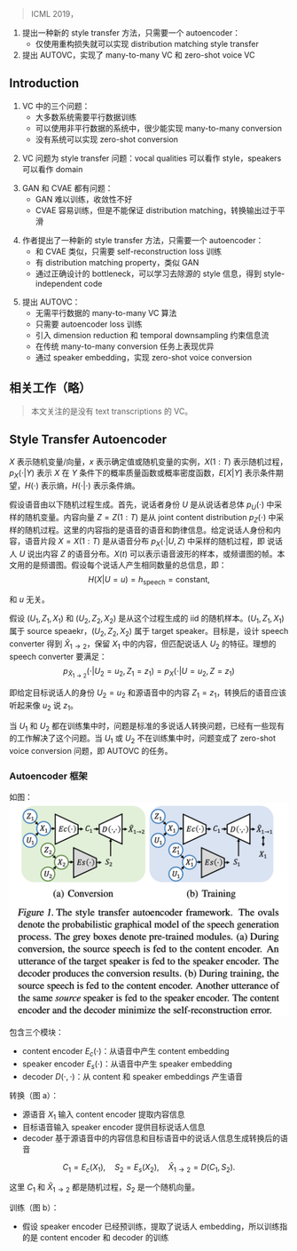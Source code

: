 > ICML 2019，
<!-- 翻译 & 理解 -->
<!-- 
Non-parallel many-to-many voice conversion, as well as zero-shot voice conversion, remain under- explored areas. Deep style transfer algorithms, such as generative adversarial networks (GAN) and conditional variational autoencoder (CVAE), are being applied as new solutions in this field. However, GAN training is sophisticated and diffi- cult, and there is no strong evidence that its gen- erated speech is of good perceptual quality. On the other hand, CVAE training is simple but does not come with the distribution-matching property of a GAN. In this paper, we propose a new style transfer scheme that involves only an autoencoder with a carefully designed bottleneck. We formally show that this scheme can achieve distribution- matching style transfer by training only on a self- reconstruction loss. Based on this scheme, we proposed AUTOVC, which achieves state-of-the- art results in many-to-many voice conversion with non-parallel data, and which is the first to perform zero-shot voice conversion. -->
1. 提出一种新的 style transfer 方法，只需要一个 autoencoder：
    + 仅使用重构损失就可以实现 distribution matching style transfer
2. 提出 AUTOVC，实现了 many-to-many VC 和 zero-shot voice VC

## Introduction
<!-- Despite the continuing research efforts in voice conversion, three problems remain under-explored. First, most voice conversion systems assume the availability of parallel train-ing data, i.e. speech pairs where the two speakers utter the same sentences. Only a few can be trained on non-parallel data. Second, among the few existing algorithms that work on non-parallel data, even fewer can work for many-to-many conversion, i.e. converting from multiple source speakers to multiple target speakers. Last but not least, no voice conver- sion systems are able to perform zero-shot conversion, i.e. conversion to the voice of an unseen speaker by looking at only a few of his/her utterances. -->
1. VC 中的三个问题：
    + 大多数系统需要平行数据训练
    + 可以使用非平行数据的系统中，很少能实现 many-to-many conversion
    + 没有系统可以实现 zero-shot conversion
<!-- With the recent advances in deep style transfer, the tradi- tional voice conversion problem is being recast as a style transfer problem, where the vocal qualities can be regarded as styles, and speakers as domains. There are many style transfer algorithms that do not require parallel data, and are applicable to multiple domains, so they are readily available as new solutions to voice conversion. In particular, genera- tive adversarial network (GAN) (Goodfellow et al., 2014) and conditional variational autoencoder (CVAE) (Kingma & Welling, 2013; Kingma et al., 2014), are gaining popularity in voice conversion. -->
2. VC 问题为 style transfer 问题：vocal qualities 可以看作 style，speakers 可以看作 domain
<!-- However, neither GAN nor CVAE is perfect. GAN comes with a nice theoretical justification that the generated data would match the distribution of the true data, and has achieved state-of-the-art results, particularly in computer vision. However, it is widely acknowledged that GAN is very hard to train, and its convergence property is fragile. Also, although there is an increasing number of works that introduce GAN to speech generation (Donahue et al., 2018) and speech domain transfer (Pascual et al., 2017; Subakan & Smaragdis, 2018; Fan et al., 2018; Hosseini-Asl et al., 2018), there is no strong evidence that the generated speech sounds real. Speech that is able to fool the discriminators has yet to fool human ears. On the other hand, CVAE is easier to train. All it needs to do is to perform self-reconstruction and maximize a variational lower bound of the output probabil- ity. The intuition is to infer a hypothetical style-independent hidden variable, which is then combined with the new style information to generate the style-transferred output. How- ever, CVAE alone does not guarantee distribution matching, and often suffers from over-smoothing of the conversion output (Kameoka et al., 2018b). -->
3. GAN 和 CVAE 都有问题：
    + GAN 难以训练，收敛性不好
    + CVAE 容易训练，但是不能保证 distribution matching，转换输出过于平滑
<!-- Motivated by this, in this paper, we propose a new style transfer scheme, which involves only a vanilla autoen- coder with a carefully designed bottleneck. Similar to CVAE, the proposed scheme only needs to be trained on the self-reconstruction loss, but it has a distribution matching property similar to GAN’s. This is because the correctly- designed bottleneck will learn to remove the style informa- tion from the source and get the style-independent code, which is the goal of CVAE, but which the training scheme of CVAE is unable to guarantee. -->
4. 作者提出了一种新的 style transfer 方法，只需要一个 autoencoder：
    + 和 CVAE 类似，只需要 self-reconstruction loss 训练
    + 有 distribution matching property，类似 GAN
    + 通过正确设计的 bottleneck，可以学习去除源的 style 信息，得到 style-independent code
<!-- Based on this scheme, we propose AUTOVC, a many-to- many voice style transfer algorithm without parallel data. AUTOVC follows the autoencoder framework and is trained only on autoencoder loss, but it introduces carefully-tuned dimension reduction and temporal downsampling to con- strain the information flow. As we will show, this simple scheme leads to a significant performance gain. AUTOVC achieves superior performance on a traditional many-to- many conversion task, where all the speakers are seen in the training set. Also, equipped with a speaker embedding trained for speaker verification (Heigold et al., 2016; Wan et al., 2018), AUTOVC is among the first to perform zero- shot voice conversion with decent performance. Consider- ing the quality of the results and the simplicity of its training scheme, AUTOVC opens a new path towards a simpler and better voice conversion and general style transfer systems. The implementation will become publicly available. -->
5. 提出 AUTOVC：
    + 无需平行数据的 many-to-many VC 算法
    + 只需要 autoencoder loss 训练
    + 引入 dimension reduction 和 temporal downsampling 约束信息流
    + 在传统 many-to-many conversion 任务上表现优异
    + 通过 speaker embedding，实现 zero-shot voice conversion

## 相关工作（略）

> 本文关注的是没有 text transcriptions 的 VC。

## Style Transfer Autoencoder
<!-- In this section, we will discuss how and why an autoencoder can match the data distribution as GAN does. Although our intended application is voice conversion, the discussion in this section is applicable to other style transfer applications as well. As general mathematical notations, upper-case let- ters, e.g. X, denote random variables/vectors; lower-case letters, e.g. x, denote deterministic values or instances of random variables; X(1 : T) denotes a random process, with (1 : T ) denoting a collection of time indices running from 1 to T . For notational ease, sometimes the time in- dices are omitted to represent the collection of the random process at all times. pX (·|Y ) denotes the probability mass function (PMF) or probability density function (PDF) of X conditionalonY;pX(·|Y =y),orsometimespX(·|y)with- out causing confusions, denotes the PMF/PDF of X con- ditional on Y taking a specific value y; similarly, E[X|Y ], E[X|Y = y] and E[X|y] denote the corresponding condi- tional expectations. It is worth mentioning that E[X|Y ] is still a random, but E[X|Y = y] or E[X|y]. H(·) denotes the entropy, and H(·|·) denotes the conditional entropy. -->
$X$ 表示随机变量/向量，$x$ 表示确定值或随机变量的实例，$X(1:T)$ 表示随机过程，$p_X(\cdot|Y)$ 表示 $X$ 在 $Y$ 条件下的概率质量函数或概率密度函数，$E[X|Y]$ 表示条件期望，$H(\cdot)$ 表示熵，$H(\cdot|\cdot)$ 表示条件熵。
<!-- Assume that speech is generated by the following stochastic process. First, a speaker identity U is a random variable drawn from the speaker population pU (·). Then, a content vector Z = Z(1 : T) is a random process drawn from the joint content distribution pZ(·). Here content refers to the phonetic and prosodic information. Finally, given the speaker identity and content, the speech segment X = X(1 : T) is a random process randomly sampled from the speech distribution, i.e. pX (·|U, Z ), which characterizes the distribution of the speaker U ’s speech uttering the content Z. X(t) can represents a sample of a speech waveform, or a frame of a speech spectrogram. In this paper, we will be working on speech spectrograms. Here, we assume that each speaker produces the same amount of gross information, i.e. -->
假设语音由以下随机过程生成。首先，说话者身份 $U$ 是从说话者总体 $p_U(\cdot)$ 中采样的随机变量。内容向量 $Z = Z(1:T)$ 是从 joint content distribution $p_Z(\cdot)$ 中采样的随机过程。这里的内容指的是语音的语音和韵律信息。给定说话人身份和内容，语音片段 $X = X(1:T)$ 是从语音分布 $p_X(\cdot|U, Z)$ 中采样的随机过程，即 说话人 $U$ 说出内容 $Z$ 的语音分布。$X(t)$ 可以表示语音波形的样本，或频谱图的帧。本文用的是频谱图。假设每个说话人产生相同数量的总信息，即：
$$H(X|U=u)=h_{\mathrm{speech}}=\mathrm{constant},$$
<!-- regardless of u. -->
和 $u$ 无关。
<!-- Now, assume two sets of variables (U1, Z1, X1) and (U2, Z2, X2), are independent and identically distributed (i.i.d.) random samples generated from this process. (U1, Z1, X1) belong to the source speaker and (U2, Z2, X2) belong to the target speaker. Our goal is to design a speech converter that produces the conversion output, Xˆ1→2, which preserves the content in X1, but matches the speaker charac- teritics of speaker U2. Formally, an ideal speech converter should have the following desirable property: -->
假设 $(U_1, Z_1, X_1)$ 和 $(U_2, Z_2, X_2)$ 是从这个过程生成的 iid 的随机样本。$(U_1, Z_1, X_1)$ 属于 source speaekr，$(U_2, Z_2, X_2)$ 属于 target speaker。目标是，设计 speech converter 得到 ${\hat{X}}_{1\to2}$，保留 $X_1$ 中的内容，但匹配说话人 $U_2$ 的特征。理想的 speech converter 要满足：
$$p_{\hat{X}_{1\to2}}(\cdot|U_2=u_2,Z_1=z_1)=p_X(\cdot|U=u_2,Z=z_1)$$
<!-- Eq. (2) means that given the target speaker’s identity U2 = u2 and the content in the source speech Z1 = z1, the con- verted speech should sound like u2 uttering z1. -->
即给定目标说话人的身份 $U_2=u_2$ 和源语音中的内容 $Z_1=z_1$，转换后的语音应该听起来像 $u_2$ 说 $z_1$。
<!-- When U1 and U2 are both seen in the training set, the prob- lem is a standard multi-speaker conversion problem, which has been addressed by some existing works. When U1 or U2 is not included in the training set, the problem becomes the more challenging zero-shot voice conversion problem, which is also a target task of the proposed AUTOVC. -->
当 $U_1$ 和 $U_2$ 都在训练集中时，问题是标准的多说话人转换问题，已经有一些现有的工作解决了这个问题。当 $U_1$ 或 $U_2$ 不在训练集中时，问题变成了 zero-shot voice conversion 问题，即 AUTOVC 的任务。

### Autoencoder 框架
<!-- AUTOVC solves the voice conversion problem with a very simple autoencoder framework, as shown in Fig. 1. The framework consists of three modules, a content encoder Ec(·) that produces a content embedding from speech, a speaker encoder Es(·) that produces a speaker embedding from speech, and a decoder D(·,·) that produce speech from content and speaker embeddings. The inputs to these modules are different for conversion and training. -->
如图：
![](image/Pasted%20image%2020240605180904.png)

包含三个模块：
+ content encoder $E_c(\cdot)$：从语音中产生 content embedding
+ speaker encoder $E_s(\cdot)$：从语音中产生 speaker embedding
+ decoder $D(\cdot,\cdot)$：从 content 和 speaker embeddings 产生语音

<!-- Conversion: As shown in Fig. 1(a), during the actual con- version, the source speech X1 is fed into the content encoder to have content information extracted. The target speech is fed into the speaker encoder to provide target speaker information. The decoder produces the converted speech based on the content information in the source speech and the speaker information in the target speech. -->
转换（图 a）：
+ 源语音 $X_1$ 输入 content encoder 提取内容信息
+ 目标语音输入 speaker encoder 提供目标说话人信息
+ decoder 基于源语音中的内容信息和目标语音中的说话人信息生成转换后的语音

$$C_1=E_c(X_1),\quad S_2=E_s(X_2),\quad\hat{X}_{1\to2}=D(C_1,S_2).$$
<!-- Here C1 and X1→2 are both random processes. S2 is simply a random vector. -->
这里 $C_1$ 和 $\hat{X}_{1\to2}$ 都是随机过程，$S_2$ 是一个随机向量。
<!-- Training: Throughout the paper, we will assume the speaker encoder is already pre-trained to extract some form of speaker dependent embedding, so by training we refer to the training of the content encoder and the decoder. As shown in Fig. 1(b), since we do not assume the availabil- ity of parallel data, only self-reconstruction is needed for training. More specifically, the input to the content encoder is still X1, but the input to the style encoder becomes an utterance from the same speaker U1, denoted as X1′ .1 Then for each input speech X1, AUTOVC learns to reconstruct itself: -->
训练（图 b）：
+ 假设 speaker encoder 已经预训练，提取了说话人 embedding，所以训练指的是 content encoder 和 decoder 的训练